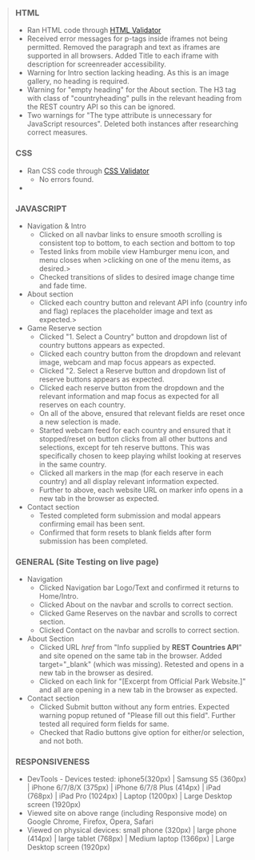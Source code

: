 > ### HTML
>
>   * Ran HTML code through [HTML Validator](https://validator.w3.org/) 
>   * Received error messages for p-tags inside iframes not being permitted. Removed the paragraph and text as iframes are supported in all browsers. Added Title to each iframe with description for screenreader accessibility.
>   * Warning for Intro section lacking heading. As this is an image gallery, no heading is required.  
>   * Warning for "empty heading" for the About section. The H3 tag with class of "countryheading" pulls in the relevant heading from the REST country API so this can be ignored.
>   * Two warnings for "The type attribute is unnecessary for JavaScript resources". Deleted both instances after researching correct measures.
>
> ### CSS
> * Ran CSS code through [CSS Validator](https://jigsaw.w3.org/css-validator/)
>   *  No errors found.
> * 
>
> ### JAVASCRIPT
>
> * Navigation & Intro
>   * Clicked on all navbar links to ensure smooth scrolling is consistent top to bottom, to each section and bottom to top
>   * Tested links from mobile view Hamburger menu icon, and menu closes when >clicking on one of the menu items, as desired.>
>   * Checked transitions of slides to desired image change time and fade time.
> * About section
>   * Clicked each country button and relevant API info (country info and flag) replaces the placeholder image and text as expected.>
> * Game Reserve section
>    * Clicked "1. Select a Country" button and dropdown list of country buttons appears as expected.
>    * Clicked each country button from the dropdown and relevant image, webcam and map focus appears as expected.
>    * Clicked "2. Select a Reserve button and dropdown list of reserve buttons appears as expected.
>    * Clicked each reserve button from the dropdown and the relevant information and map focus as expected for all reserves on each country.
>    * On all of the above, ensured that relevant fields are reset once a new selection is made.
>    * Started webcam feed for each country and ensured that it stopped/reset on button clicks from all other buttons and selections, except for teh reserve buttons. This was specifically chosen to keep playing whilst looking at reserves in the same country.
>    * Clicked all markers in the map (for each reserve in each country) and all display relevant information expected.
>     * Further to above, each website URL on marker info opens in a new tab in the browser as expected.
>  * Contact section
>    * Tested completed form submission and modal appears confirming email has been sent.
>    * Confirmed that form resets to blank fields after form submission has been completed.
>
> ### GENERAL (Site Testing on live page)
> 
>   * Navigation
>     * Clicked Navigation bar Logo/Text and confirmed it returns to Home/Intro.
>     * Clicked About on the navbar and scrolls to correct section.
>     * Clicked Game Reserves on the navbar and scrolls to correct section.
>     * Clicked Contact on the navbar and scrolls to correct section.
>   * About Section
>     * Clicked URL _href_ from "Info supplied by **REST Countries API**" and site opened on the same tab in the browser. Added target="_blank" (which was missing). Retested and opens in a new tab in the browser as desired.
>     * Clicked on each link for "[Excerpt from Official Park Website.]" and all are opening in a new tab in the browser as expected.
>   * Contact section
>     * Clicked Submit button without any form entries. Expected warning popup retuned of "Please fill out this field". Further tested all required form fields for same.
>     * Checked that Radio buttons give option for either/or selection, and not both.
>
> ### RESPONSIVENESS
>
>   * DevTools - Devices tested: iphone5(320px) | Samsung S5 (360px) | iPhone 6/7/8/X (375px) | iPhone 6/7/8 Plus (414px) | iPad (768px) | iPad Pro (1024px) | Laptop (1200px) | Large Desktop screen (1920px)
>   * Viewed site on above range (including Responsive mode) on Google Chrome, Firefox, Opera, Safari
>   * Viewed on physical devices: small phone (320px) | large phone (414px) | large tablet (768px) | Medium laptop (1366px) | Large Desktop screen (1920px)